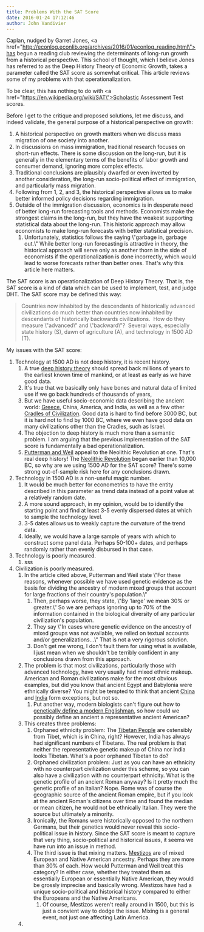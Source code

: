```yaml
---
title: Problems With the SAT Score
date: 2016-01-24 17:12:46
author: John Vandivier
---
```




Caplan, nudged by Garret Jones, <a href=\"http://econlog.econlib.org/archives/2016/01/econlog_reading.html\">has begun a reading club</a> reviewing the determinants of long-run growth from a historical perspective. This school of thought, which I believe Jones has referred to as the Deep History Theory of Economic Growth, takes a parameter called the SAT score as somewhat critical. This article reviews some of my problems with that operationalization.

To be clear, this has nothing to do with <a href=\"https://en.wikipedia.org/wiki/SAT\">Scholastic Assessment Test</a> scores.

Before I get to the critique and proposed solutions, let me discuss, and indeed validate, the general purpose of a historical perspective on growth:
<ol>
	<li>A historical perspective on growth matters when we discuss mass migration of one society into another.</li>
	<li>In discussions on mass immigration, traditional research focuses on short-run effects. There is some discussion on the long-run, but it is generally in the elementary terms of the benefits of labor growth and consumer demand, ignoring more complex effects.</li>
	<li>Traditional conclusions are plausibly dwarfed or even inverted by another consideration, the long-run socio-political effect of immigration, and particularly mass migration.</li>
	<li>Following from 1, 2, and 3, the historical perspective allows us to make better informed policy decisions regarding immigration.</li>
	<li>Outside of the immigration discussion, economics is in desperate need of better long-run forecasting tools and methods. Economists make the strongest claims in the long-run, but they have the weakest supporting statistical data about the long-run. This historic approach may allow economists to make long-run forecasts with better statistical precision.
<ol>
	<li>Unfortunately, statistics follows the saying \"garbage in, garbage out.\" While better long-run forecasting is attractive in theory, the historical approach will serve only as another thorn in the side of economists if the operationalization is done incorrectly, which would lead to worse forecasts rather than better ones. That's why this article here matters.</li>
</ol>
</li>
</ol>
The SAT score is an operationalization of Deep History Theory. That is, the SAT score is a kind of data which can be used to implement, test, and judge DHT. The SAT score may be defined this way:
<blockquote>Countries now inhabited by the descendants of historically advanced civilizations do much better than countries now inhabited by descendants of historically backwards civilizations.  How do they measure \"advanced\" and \"backward\"?  Several ways, especially state history (S), dawn of agriculture (A), and technology in 1500 AD (T).</blockquote>
My issues with the SAT score:
<ol>
	<li>Technology at 1500 AD is not deep history, it is recent history.
<ol>
	<li>A true <a href=\"https://en.wikipedia.org/wiki/Deep_history\">deep history theory</a> should spread back millions of years to the earliest known time of mankind, or at least as early as we have good data.</li>
	<li>It's true that we basically only have bones and natural data of limited use if we go back hundreds of thousands of years,</li>
	<li>But we have useful socio-economic data describing the ancient world: <a href=\"https://en.wikipedia.org/wiki/History_of_Greece#Bronze_Age\">Greece</a>, China, America, and India, as well as a few other <a href=\"https://en.wikipedia.org/wiki/Cradle_of_civilization\">Cradles of Civilization</a>. Good data is hard to find before 3000 BC, but it is hard not to find by 1000 BC, where we even have good data on many civilizations other than the Cradles, such as Israel.</li>
	<li>The objection to deep history is much more than a semantic problem. I am arguing that the previous implementation of the SAT score is fundamentally a bad operationalization.</li>
	<li><a href=\"http://qje.oxfordjournals.org/content/125/4/1627.full.pdf\">Putterman and Weil</a> appeal to the Neolithic Revolution at one. That's real deep history! The <a href=\"https://en.wikipedia.org/wiki/Neolithic_Revolution\">Neolithic Revolution</a> began earlier than 10,000 BC, so why are we using 1500 AD for the SAT score? There's some strong out-of-sample risk here for any conclusions drawn.</li>
</ol>
</li>
	<li>Technology in 1500 AD is a non-useful magic number.
<ol>
	<li>It would be much better for econometrics to have the entity described in this parameter as trend data instead of a point value at a relatively random date.</li>
	<li>A more sound approach, in my opinion, would be to identify the starting point and find at least 3-5 evenly dispersed dates at which to sample the technology level.</li>
	<li>3-5 dates allows us to weakly capture the curvature of the trend data.</li>
	<li>Ideally, we would have a large sample of years with which to construct some panel data. Perhaps 50-100+ dates, and perhaps randomly rather than evenly disbursed in that case.</li>
</ol>
</li>
	<li>Technology is poorly measured.
<ol>
	<li>sss</li>
</ol>
</li>
	<li>Civilization is poorly measured.
<ol>
	<li>In the article cited above, Putterman and Weil state \"For these reasons, whenever possible we have used genetic evidence as the basis for dividing the ancestry of modern mixed groups that account for large fractions of their country's population.\"
<ol>
	<li>Then, perhaps worse, they state, \"By 'large' we mean 30% or greater.\" So we are perhaps ignoring up to 70% of the information contained in the biological diversity of any particular civilization's population.</li>
	<li>They say \"In cases where genetic evidence on the ancestry of mixed groups was not available, we relied on textual accounts and/or generalizations...\" That is not a very rigorous solution.</li>
	<li>Don't get me wrong, I don't fault them for using what is available, I just mean when we shouldn't be terribly confident in any conclusions drawn from this approach.</li>
</ol>
</li>
	<li>The problem is that most civilizations, particularly those with advanced technology, have very usually had mixed ethnic makeup. American and Roman civilizations make for the most obvious examples, but did you know that ancient Egypt and Babylonia were ethnically diverse? You might be tempted to think that ancient <a href=\"https://en.wikipedia.org/wiki/Ethnic_groups_in_Chinese_history\">China</a> and <a href=\"https://en.wikipedia.org/wiki/Languages_of_India\">India</a> form exceptions, but not so.
<ol>
	<li>Put another way, modern biologists can't figure out how to <a href=\"http://www.dailymail.co.uk/sciencetech/article-3000998/Are-Welsh-truest-Brits-English-genomes-contain-German-French-DNA-Romans-left-no-trace.html\">genetically define a modern Englishman</a>, so how could we possibly define an ancient a representative ancient American?</li>
</ol>
</li>
	<li>This creates three problems:
<ol>
	<li>Orphaned ethnicity problem: The <a href=\"https://en.wikipedia.org/wiki/Tibetan_people\">Tibetan People</a> are ostensibly from Tibet, which is in China, right? However, India has always had significant numbers of Tibetans. The real problem is that neither the representative genetic makeup of China nor India looks Tibetan. What's a poor orphaned Tibetan to do?</li>
	<li>Orphaned civilization problem: Just as you can have an ethnicity with no counterpart civilization under this scheme, so you can also have a civilization with no counterpart ethnicity. What is the genetic profile of an ancient Roman anyway? Is it pretty much the genetic profile of an Italian? Nope. Rome was of course the geographic source of the ancient Roman empire, but if you look at the ancient Roman's citizens over time and found the median or mean citizen, he would not be ethnically Italian. They were the source but ultimately a minority.</li>
	<li>Ironically, the Romans were historically opposed to the northern Germans, but their genetics would never reveal this socio-political issue in history. Since the SAT score is meant to capture that very thing, socio-political and historical issues, it seems we have run into an issue in method.</li>
	<li>The third issue is that mixing matters. <a href=\"https://en.wikipedia.org/wiki/Mestizo\">Mestizos</a> are of mixed European and Native American ancestry. Perhaps they are more than 30% of each. How would Putterman and Weil treat this category? In either case, whether they treated them as essentially European or essentially Native American, they would be grossly imprecise and basically wrong. Mestizos have had a unique socio-political and historical history compared to either the Europeans and the Native Americans.
<ol>
	<li>Of course, Mestizos weren't really around in 1500, but this is just a convient way to dodge the issue. Mixing is a general event, not just one affecting Latin America.</li>
</ol>
</li>
</ol>
</li>
	<li></li>
</ol>
</li>
</ol>